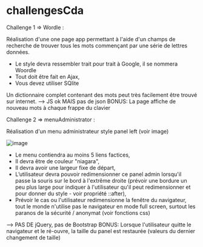 # challengesCda

Challenge 1 => Wordle :

Réalisation d'une one page app permettant à l'aide d'un champs de recherche de trouver tous les mots commençant par une série de lettres données. 

- Le style devra ressembler trait pour trait à Google, il se nommera Woordle
- Tout doit être fait en Ajax, 
- Vous devez utiliser SQlite

Un dictionnaire complet contenant des mots peut très facilement être trouvé sur internet. 
--> JS ok MAIS pas de json
BONUS:  La page affiche de nouveau mots à chaque frappe du clavier 

Challenge 2 => menuAdministrator :

Réalisation d'un menu administrateur style panel left (voir image)

![image](https://user-images.githubusercontent.com/68891109/139862159-f8ee5189-bfcc-44be-9d6f-0fd032f888f5.png)

- Le menu contiendra au moins 5 liens factices,
- Il devra être de couleur "niagara",
- Il devra avoir une largeur fixe de départ,
- L’utilisateur devra pouvoir redimensionner ce panel admin lorsqu'il passe la souris sur le bord à l'extrême droite (prévoir une bordure un peu plus large pour indiquer à l'utilisateur qu'il peut redimensionner et pour donner du style - voir propriété ::after),
- Prévoir le cas ou l'utilisateur redimensionne la fenêtre du navigateur, tout le monde n'utilise pas le navigateur en mode full screen, surtout les paranos de la sécurité / anonymat (voir fonctions css)

--> PAS DE jQuery, pas de Bootstrap
BONUS: Lorsque l'utilisateur quitte le navigateur et le ré-ouvre, la taille du panel est restaurée (valeurs du dernier changement de taille)

